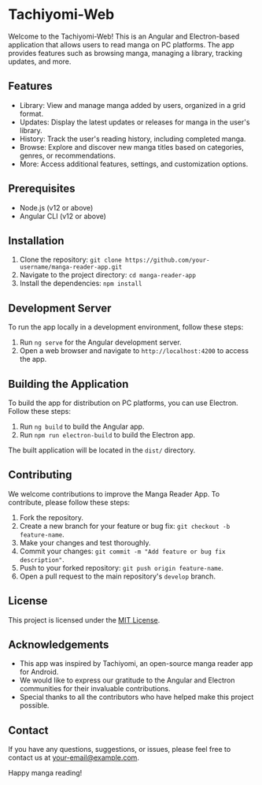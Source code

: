 # Tachiyomi-Web

Welcome to the Tachiyomi-Web! This is an Angular and Electron-based application that allows users to read manga on PC platforms. The app provides features such as browsing manga, managing a library, tracking updates, and more.

## Features

- Library: View and manage manga added by users, organized in a grid format.
- Updates: Display the latest updates or releases for manga in the user's library.
- History: Track the user's reading history, including completed manga.
- Browse: Explore and discover new manga titles based on categories, genres, or recommendations.
- More: Access additional features, settings, and customization options.

## Prerequisites

- Node.js (v12 or above)
- Angular CLI (v12 or above)

## Installation

1. Clone the repository: `git clone https://github.com/your-username/manga-reader-app.git`
2. Navigate to the project directory: `cd manga-reader-app`
3. Install the dependencies: `npm install`

## Development Server

To run the app locally in a development environment, follow these steps:

1. Run `ng serve` for the Angular development server.
2. Open a web browser and navigate to `http://localhost:4200` to access the app.

## Building the Application

To build the app for distribution on PC platforms, you can use Electron. Follow these steps:

1. Run `ng build` to build the Angular app.
2. Run `npm run electron-build` to build the Electron app.

The built application will be located in the `dist/` directory.

## Contributing

We welcome contributions to improve the Manga Reader App. To contribute, please follow these steps:

1. Fork the repository.
2. Create a new branch for your feature or bug fix: `git checkout -b feature-name`.
3. Make your changes and test thoroughly.
4. Commit your changes: `git commit -m "Add feature or bug fix description"`.
5. Push to your forked repository: `git push origin feature-name`.
6. Open a pull request to the main repository's `develop` branch.

## License

This project is licensed under the [MIT License](LICENSE).

## Acknowledgements

- This app was inspired by Tachiyomi, an open-source manga reader app for Android.
- We would like to express our gratitude to the Angular and Electron communities for their invaluable contributions.
- Special thanks to all the contributors who have helped make this project possible.

## Contact

If you have any questions, suggestions, or issues, please feel free to contact us at [your-email@example.com](mailto:your-email@example.com).

Happy manga reading!
